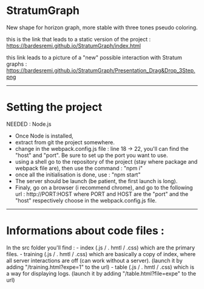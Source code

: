 # StratumGraph
New shape for horizon graph, more stable with three tones pseudo coloring.

this is the link that leads to a static version of the project :
https://bardesremi.github.io/StratumGraph/index.html

this link leads to a picture of a "new" possible interaction with Stratum graphs :
https://bardesremi.github.io/StratumGraph/Presentation_Drag&Drop_3Step.png

---------------------------------------------

# Setting the project

NEEDED : Node.js

 - Once Node is installed,
 - extract from git the project somewhere.
 - change in the webpack.config.js file :
	line 18 -> 22, you'll can find the "host" and "port". Be sure to set up the port you want to use.
 - using a shell go to the repository of the project (stay where package and webpack file are), then use the command :
	"npm i"
 - once all the initialisation is done, use :
	"npm start"
 - The server should be launch (be patient, the first launch is long).
 - Finaly, go on a browser (i recommend chrome), and go to the following url :
	http://PORT:HOST
where PORT and HOST are the "port" and the "host" respectively choose in the webpack.config.js file.

---------------------------------------------

# Informations about code files :

In the src folder you'll find :
	- index (.js / . hmtl / .css) which are the primary files.
	- training (.js / . hmtl / .css) which are basically a copy of index, where all server interactions are off (can work without a server).
	(launch it by adding "/training.html?expe=1" to the url)
	- table (.js / . hmtl / .css) which is a way for displaying logs.
	(launch it by adding "/table.html?file=expe" to the url)
